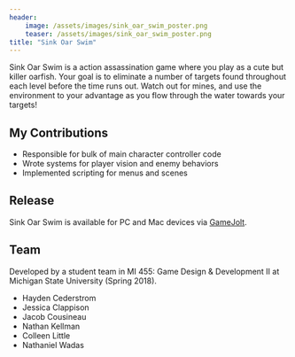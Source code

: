 ```yaml
---
header:
    image: /assets/images/sink_oar_swim_poster.png
    teaser: /assets/images/sink_oar_swim_poster.png
title: "Sink Oar Swim"
---
```

Sink Oar Swim is a action assassination game where you play as a cute but killer oarfish. Your goal is to eliminate a number of targets found throughout each level before the time runs out. Watch out for mines, and use the environment to your advantage as you flow through the water towards your targets!

## My Contributions
- Responsible for bulk of main character controller code
- Wrote systems for player vision and enemy behaviors
- Implemented scripting for menus and scenes

## Release
Sink Oar Swim is available for PC and Mac devices via [GameJolt](https://gamejolt.com/games/sinkoarswim/337517).

## Team
Developed by a student team in MI 455: Game Design & Development II at Michigan State University (Spring 2018).
- Hayden Cederstrom
- Jessica Clappison
- Jacob Cousineau
- Nathan Kellman
- Colleen Little
- Nathaniel Wadas